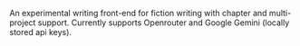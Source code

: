 An experimental writing front-end for fiction writing with chapter and multi-project support. Currently supports Openrouter and Google Gemini (locally stored api keys). 
